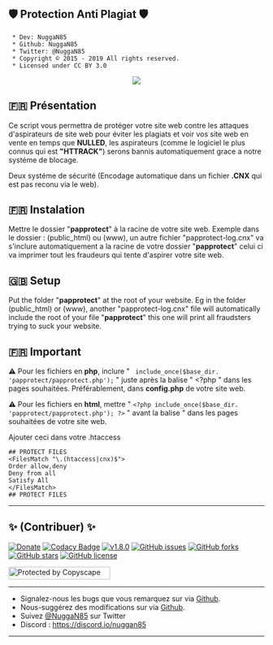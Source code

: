 ## 🛡️ Protection Anti Plagiat 🛡️

```
 * Dev: NuggaN85
 * Github: NuggaN85
 * Twitter: @NuggaN85
 * Copyright © 2015 - 2019 All rights reserved.
 * Licensed under CC BY 3.0
```

<div style="text-align:center"><img src ="https://image.noelshack.com/fichiers/2020/27/4/1593712328-comment-proteger-votre-site-web-contre-les-attaques-ddos-et-des-botnets.png" /></div>

## <strong>:fr: </strong> Présentation

Ce script vous permettra de protéger votre site web contre les attaques d'aspirateurs de site web pour éviter les plagiats et voir vos site web en vente en temps que <strong>NULLED</strong>, les aspirateurs (comme le logiciel le plus connus qui est <strong>"HTTRACK"</strong>) serons bannis automatiquement grace a notre systéme de blocage.

Deux systéme de sécurité (Encodage automatique dans un fichier <strong>.CNX</strong> qui est pas reconu via le web).

## <strong>:fr:</strong> Instalation

Mettre le dossier "<strong>papprotect</strong>" à la racine de votre site web. Exemple dans le dossier : (public_html) ou (www), un autre fichier "papprotect-log.cnx" va s'inclure automatiquement a la racine de votre dossier "<strong>papprotect</strong>" celui ci va imprimer tout les fraudeurs qui tente d'aspirer votre site web.

## <strong>:gb:</strong> Setup

Put the folder "<strong>papprotect</strong>" at the root of your website. Eg in the folder (public_html) or (www), another "papprotect-log.cnx" file will automatically include the root of your file "<strong>papprotect</strong>" this one will print all fraudsters trying to suck your website.

## <strong>:fr:</strong> Important

<strong>:warning:</strong>
Pour les fichiers en <strong>php</strong>, inclure " ``` include_once($base_dir. 'papprotect/papprotect.php');``` " juste après la balise " <?php " dans les pages souhaitées. Préférablement, dans <strong>config.php</strong> de votre site web.

<strong>:warning:</strong>
Pour les fichiers en <strong>html</strong>, mettre " ``` <?php include_once($base_dir. 'papprotect/papprotect.php'); ?> ``` " avant la balise " <!DOCTYPE html> dans les pages souhaitées de votre site web.

Ajouter ceci dans votre .htaccess
```
## PROTECT FILES
<FilesMatch "\.(htaccess|cnx)$">
Order allow,deny
Deny from all
Satisfy All
</FilesMatch>
## PROTECT FILES
```

--------------------------------------------------------------------------------------------------------------------------------------

## <strong>:sparkles:</strong> (Contribuer) <strong>:sparkles:</strong>

[![Donate](https://img.shields.io/badge/paypal-donate-yellow.svg?style=flat)](https://www.paypal.me/nuggan85) [![Codacy Badge](https://api.codacy.com/project/badge/Grade/3319a02c269049cfa8720f3b7c408046)](https://www.codacy.com/manual/NuggaN85/Protection-Anti-Plagiat?utm_source=github.com&amp;utm_medium=referral&amp;utm_content=NuggaN85/Protection-Anti-Plagiat&amp;utm_campaign=Badge_Grade) [![v1.8.0](http://img.shields.io/badge/zip-v1.8.0-blue.svg)](https://github.com/NuggaN85/Protection-Anti-Plagiat/archive/master.zip) [![GitHub issues](https://img.shields.io/github/issues/NuggaN85/Protection-Anti-Plagiat)](https://github.com/NuggaN85/Protection-Anti-Plagiat/issues) [![GitHub forks](https://img.shields.io/github/forks/NuggaN85/Protection-Anti-Plagiat)](https://github.com/NuggaN85/Protection-Anti-Plagiat/network) [![GitHub stars](https://img.shields.io/github/stars/NuggaN85/Protection-Anti-Plagiat)](https://github.com/NuggaN85/Protection-Anti-Plagiat/stargazers) [![GitHub license](https://img.shields.io/github/license/NuggaN85/Protection-Anti-Plagiat)](https://github.com/NuggaN85/Protection-Anti-Plagiat)

<a target="_blank" href="http://www.copyscape.com/"><img src="http://banners.copyscape.com/img/copyscape-banner-white-200x25.png" width="200" height="25" border="0" alt="Protected by Copyscape" title="Protected by Copyscape Plagiarism Checker - Do not copy content from this page." /></a>

--------------------------------------------------------------------------------------------------------------------------------------

- Signalez-nous les bugs que vous remarquez sur via [Github](https://github.com/NuggaN85/Protection-Anti-Plagiat/issues/1).
- Nous-suggérez des modifications sur via [Github](https://github.com/NuggaN85/Protection-Anti-Plagiat/issues/2).
- Suivez [@NuggaN85](https://twitter.com/NuggaN85) sur Twitter
- Discord : https://discord.io/nuggan85

--------------------------------------------------------------------------------------------------------------------------------------

